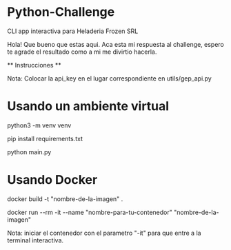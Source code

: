 # Python-Challenge
CLI app interactiva para Heladeria Frozen SRL

Hola! Que bueno que estas aqui. Aca esta mi respuesta al challenge, espero te agrade el resultado como a mi me divirtio hacerla.

** Instrucciones **

Nota: Colocar la api_key en el lugar correspondiente en utils/gep_api.py

# Usando un ambiente virtual

python3 -m venv venv

pip install requirements.txt

python main.py

# Usando Docker

docker build -t "nombre-de-la-imagen" .

docker run --rm -it --name "nombre-para-tu-contenedor" "nombre-de-la-imagen"

Nota: iniciar el contenedor con el parametro "-it" para que entre a la terminal interactiva.
